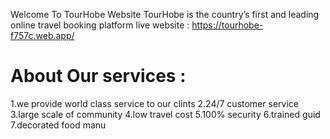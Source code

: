Welcome To TourHobe Website 
TourHobe is the country’s first and leading online travel booking platform
live website : https://tourhobe-f757c.web.app/

# About Our services :
1.we provide world class service to our clints
2.24/7 customer service
3.large scale of community
4.low travel cost
5.100% security 
6.trained guid 
7.decorated food manu 